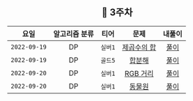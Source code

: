 <div align="center">

## 📅 3주차

|      요일      | 알고리즘 분류 |  티어   |                       문제                       | 내풀이 |
|:------------:|:-------:|:-----:|:----------------------------------------------:| :---:|
| `2022-09-19` |   DP    | `실버1` | [제곱수의 합](https://www.acmicpc.net/problem/1699) | [풀이](https://github.com/jangwon3828/Algorithm_Competition-Study/blob/wonjin/3%EC%A3%BC%EC%B0%A8/3%EC%A3%BC%EC%B0%A8_%EC%9B%90%EC%A7%84/%EC%A0%9C%EA%B3%B1%EC%88%98%EC%9D%98%ED%95%A9.java) |
| `2022-09-19` |   DP    | `골드5` |  [합분해](https://www.acmicpc.net/problem/2225)   | [풀이](https://github.com/jangwon3828/Algorithm_Competition-Study/blob/wonjin/3%EC%A3%BC%EC%B0%A8/3%EC%A3%BC%EC%B0%A8_%EC%9B%90%EC%A7%84/%ED%95%A9%EB%B6%84%ED%95%B4.java) |
| `2022-09-20` |   DP    | `실버1` | [RGB 거리](https://www.acmicpc.net/problem/1149) | [풀이](https://github.com/jangwon3828/Algorithm_Competition-Study/blob/wonjin/3%EC%A3%BC%EC%B0%A8/3%EC%A3%BC%EC%B0%A8_%EC%9B%90%EC%A7%84/RGB%EA%B1%B0%EB%A6%AC.java) |
| `2022-09-20` |   DP    | `실버1` |  [동물원](https://www.acmicpc.net/problem/1309)   | [풀이](https://github.com/jangwon3828/Algorithm_Competition-Study/blob/wonjin/3%EC%A3%BC%EC%B0%A8/3%EC%A3%BC%EC%B0%A8_%EC%9B%90%EC%A7%84/%EB%8F%99%EB%AC%BC%EC%9B%90.java) |

</div>
